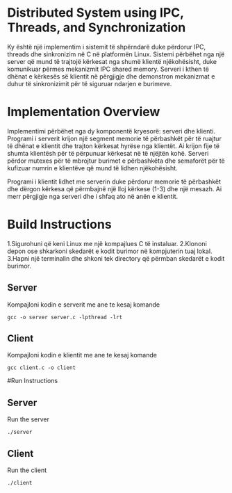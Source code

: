 # Distributed System using IPC, Threads, and Synchronization

Ky është një implementim i sistemit të shpërndarë duke përdorur IPC, threads dhe sinkronizim në C në platformën Linux. Sistemi përbëhet nga një server që mund të trajtojë kërkesat nga shumë klientë njëkohësisht, duke komunikuar përmes mekanizmit IPC shared memory. Serveri i kthen të dhënat e kërkesës së klientit në përgjigje dhe demonstron mekanizmat e duhur të sinkronizimit për të siguruar ndarjen e burimeve.

# Implementation Overview
Implementimi përbëhet nga dy komponentë kryesorë: serveri dhe klienti. Programi i serverit krijon një segment memorie të përbashkët për të ruajtur të dhënat e klientit dhe trajton kërkesat hyrëse nga klientët. Ai krijon fije të shumta klientësh për të përpunuar kërkesat në të njëjtën kohë. Serveri përdor mutexes për të mbrojtur burimet e përbashkëta dhe semaforët për të kufizuar numrin e klientëve që mund të lidhen njëkohësisht.

Programi i klientit lidhet me serverin duke përdorur memorie të përbashkët dhe dërgon kërkesa që përmbajnë një lloj kërkese (1-3) dhe një mesazh. Ai merr përgjigje nga serveri dhe i shfaq ato në anën e klientit.

# Build Instructions
1.Sigurohuni që keni Linux me një kompajlues C të instaluar.
2.Klononi depon ose shkarkoni skedarët e kodit burimor në kompjuterin tuaj lokal.
3.Hapni një terminalin dhe shkoni tek directory që përmban skedarët e kodit burimor.

## Server
Kompajloni kodin e serverit me ane te kesaj komande
```
gcc -o server server.c -lpthread -lrt
```

## Client
Kompajloni kodin e klientit me ane te kesaj komande
```
gcc client.c -o client
```
#Run Instructions
## Server
Run the server
```
./server
```
## Client
Run the client
```
./client
```
